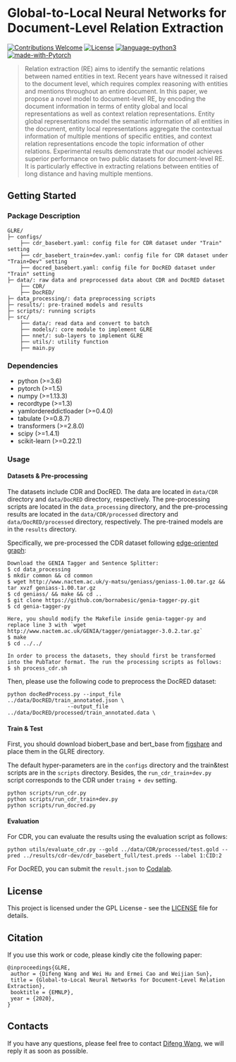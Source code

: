 # Global-to-Local Neural Networks for Document-Level Relation Extraction
[![Contributions Welcome](https://img.shields.io/badge/Contributions-Welcome-brightgreen.svg?style=flat-square)](https://github.com/nju-websoft/GLRE/issues)
[![License](https://img.shields.io/badge/License-GPL-lightgrey.svg?style=flat-square)](https://github.com/nju-websoft/GLRE/blob/master/LICENSE)
[![language-python3](https://img.shields.io/badge/Language-Python3-blue.svg?style=flat-square)](https://www.python.org/)
[![made-with-Pytorch](https://img.shields.io/badge/Made%20with-Pytorch-orange.svg?style=flat-square)](https://pytorch.org/)

> Relation extraction (RE) aims to identify the semantic relations between named entities in text. Recent years have witnessed it raised to the document level, which requires complex reasoning with entities and mentions throughout an entire document. In this paper, we propose a novel model to document-level RE, by encoding the document information in terms of entity global and local representations as well as context relation representations. Entity global representations model the semantic information of all entities in the document, entity local representations aggregate the contextual information of multiple mentions of specific entities, and context relation representations encode the topic information of other relations. Experimental results demonstrate that our model achieves superior performance on two public datasets for document-level RE. It is particularly effective in extracting relations between entities of long distance and having multiple mentions.

## Getting Started

### Package Description
```
GLRE/
├─ configs/
    ├── cdr_basebert.yaml: config file for CDR dataset under "Train" setting
    ├── cdr_basebert_train+dev.yaml: config file for CDR dataset under "Train+Dev" setting
    ├── docred_basebert.yaml: config file for DocRED dataset under "Train" setting
├─ data/: raw data and preprocessed data about CDR and DocRED dataset
    ├── CDR/
    ├── DocRED/
├─ data_processing/: data preprocessing scripts
├─ results/: pre-trained models and results 
├─ scripts/: running scripts
├─ src/
    ├── data/: read data and convert to batch
    ├── models/: core module to implement GLRE
    ├── nnet/: sub-layers to implement GLRE
    ├── utils/: utility function
    ├── main.py
```

### Dependencies
  - python (>=3.6)
  - pytorch (>=1.5)
  - numpy (>=1.13.3)
  - recordtype (>=1.3)
  - yamlordereddictloader (>=0.4.0)
  - tabulate (>=0.8.7)
  - transformers (>=2.8.0)
  - scipy (>=1.4.1)
  - scikit-learn (>=0.22.1)

### Usage
#### Datasets & Pre-processing
The datasets include CDR and DocRED. The data are located in `data/CDR` directory and `data/DocRED` directory, respectively. 
The pre-processing scripts are located in the `data_processing` directory, and the pre-processing results are located in the `data/CDR/processed` directory and `data/DocRED/processed` directory, respectively.
The pre-trained models are in the `results` directory.

Specifically, we pre-processed the CDR dataset following [edge-oriented graph](https://github.com/fenchri/edge-oriented-graph):

    Download the GENIA Tagger and Sentence Splitter:
    $ cd data_processing
    $ mkdir common && cd common
    $ wget http://www.nactem.ac.uk/y-matsu/geniass/geniass-1.00.tar.gz && tar xvzf geniass-1.00.tar.gz
    $ cd geniass/ && make && cd ..
    $ git clone https://github.com/bornabesic/genia-tagger-py.git
    $ cd genia-tagger-py 
    
    Here, you should modify the Makefile inside genia-tagger-py and replace line 3 with `wget http://www.nactem.ac.uk/GENIA/tagger/geniatagger-3.0.2.tar.gz`
    $ make
    $ cd ../../
    
    In order to process the datasets, they should first be transformed into the PubTator format. The run the processing scripts as follows:
    $ sh process_cdr.sh

Then, please use the following code to preprocess the DocRED dataset:
    
    python docRedProcess.py --input_file ../data/DocRED/train_annotated.json \
                       --output_file ../data/DocRED/processed/train_annotated.data \
    
#### Train & Test
First, you should download biobert_base and bert_base from [figshare](https://doi.org/10.6084/m9.figshare.12967169) and place them in the GLRE directory.

The default hyper-parameters are in the `configs` directory and the train&test scripts are in the `scripts` directory. 
Besides, the `run_cdr_train+dev.py` script corresponds to the CDR under `traing + dev` setting.

    python scripts/run_cdr.py
    python scripts/run_cdr_train+dev.py
    python scripts/run_docred.py

#### Evaluation

For CDR, you can evaluate the results using the evaluation script as follows:


    python utils/evaluate_cdr.py --gold ../data/CDR/processed/test.gold --pred ../results/cdr-dev/cdr_basebert_full/test.preds --label 1:CID:2

For DocRED, you can submit the `result.json` to [Codalab](https://competitions.codalab.org/competitions/20717).

## License

This project is licensed under the GPL License - see the [LICENSE](https://github.com/nju-websoft/GLRE/blob/master/LICENSE) file for details.


## Citation

If you use this work or code, please kindly cite the following paper:

```
@inproceedings{GLRE,
 author = {Difeng Wang and Wei Hu and Ermei Cao and Weijian Sun},
 title = {Global-to-Local Neural Networks for Document-Level Relation Extraction},
 booktitle = {EMNLP},
 year = {2020},
}
```

## Contacts

If you have any questions, please feel free to contact [Difeng Wang](mailto:dfwang.nju@gmail.com), we will reply it as soon as possible.
